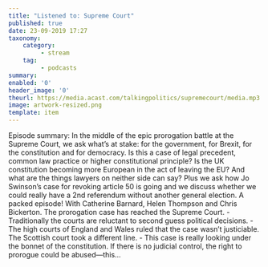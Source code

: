 ```yaml
---
title: "Listened to: Supreme Court"
published: true
date: 23-09-2019 17:27
taxonomy:
    category:
         - stream
    tag:
         - podcasts
summary:
enabled: '0'
header_image: '0'
theurl: https://media.acast.com/talkingpolitics/supremecourt/media.mp3
image: artwork-resized.png
template: item
---
```

 
Episode summary: In the middle of the epic prorogation battle at the Supreme Court, we ask what’s at stake: for the government, for Brexit, for the constitution and for democracy. Is this a case of legal precedent, common law practice or higher constitutional principle? Is the UK constitution becoming more European in the act of leaving the EU? And what are the things lawyers on neither side can say? Plus we ask how Jo Swinson’s case for revoking article 50 is going and we discuss whether we could really have a 2nd referendum without another general election. A packed episode! With Catherine Barnard, Helen Thompson and Chris Bickerton. The prorogation case has reached the Supreme Court. - Traditionally the courts are reluctant to second guess political decisions. - The high courts of England and Wales ruled that the case wasn’t justiciable. The Scottish court took a different line. - This case is really looking under the bonnet of the constitution. If there is no judicial control, the right to prorogue could be abused—this…
